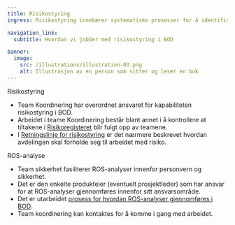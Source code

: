 ```yaml
---
title: Risikostyring
ingress: Risikostyring innebærer systematiske prosesser for å identifisere, vurdere og håndtere potensielle risikoer som kan påvirke BOD's evne til å oppnå sine mål. Effektiv risikostyring sikrer at BOD kan opprettholde kontinuitet og levere pålitelig tjenester.

navigation_link:
  subtitle: Hvordan vi jobber med risikostyring i BOD

banner:
  image:
    src: /illustrations/illustration-03.png
    alt: Illustrasjon av en person som sitter og leser en bok
---
```


Risikostyring
- Team Koordinering har overordnet ansvaret for kapabiliteten risikostyring i BOD.
- Arbeidet i teame Koordinering består blant annet i å kontrollere at tiltakene i [Risikoregisteret](https://digdir.sharepoint.com/:x:/r/sites/RisikoBOD/Delte%20dokumenter/General/(UO)%20Risikoregister%20.xlsx?d=we2e6dba7fc5b4e58a231265f1b761856&csf=1&web=1&e=mRnSs4) blir fulgt opp av teamene.
- I [Retningslinje for risikostyring](https://digdir.sharepoint.com/:b:/r/sites/RisikoBOD/Delte%20dokumenter/General/-UO--Retningslinje-for-risikostyring-v1.1.pdf?csf=1&web=1&e=1M9nX8) er det nærmere beskrevet hvordan avdelingen skal forholde seg til arbeidet med risiko.

ROS-analyse
- Team sikkerhet fasiliterer ROS-analyser innenfor personvern og sikkerhet.
- Det er den enkelte produkteier (eventuelt prosjektleder) som har ansvar for at ROS-analyser gjennomføres innenfor sitt ansvarsområde.
- Det er utarbeidet [prosess for hvordan ROS-analyser gjennomføres i BOD](https://digdir.sharepoint.com/:p:/r/sites/RisikoBOD/Delte%20dokumenter/General/Presentasjoner/Prosess%20for%20risikovurdering%20i%20BOD.pptx?d=w72e7267b32d04e7d983e8fe2b4eebac1&csf=1&web=1&e=cUNEn6).
- Team koordinering kan kontaktes for å komme i gang med arbeidet. 
